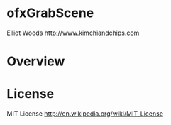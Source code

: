 # ofxGrabScene

Elliot Woods
http://www.kimchiandchips.com

# Overview 

# License
MIT License
http://en.wikipedia.org/wiki/MIT_License

